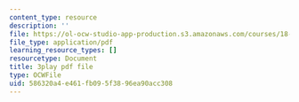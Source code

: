 ```yaml
---
content_type: resource
description: ''
file: https://ol-ocw-studio-app-production.s3.amazonaws.com/courses/18-01sc-single-variable-calculus-fall-2010/586320a4e461fb095f3896ea90acc308_KhwQKE_tld0.pdf
file_type: application/pdf
learning_resource_types: []
resourcetype: Document
title: 3play pdf file
type: OCWFile
uid: 586320a4-e461-fb09-5f38-96ea90acc308
---
```

